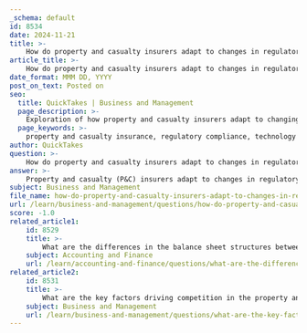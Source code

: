 ```yaml
---
_schema: default
id: 8534
date: 2024-11-21
title: >-
    How do property and casualty insurers adapt to changes in regulatory requirements?
article_title: >-
    How do property and casualty insurers adapt to changes in regulatory requirements?
date_format: MMM DD, YYYY
post_on_text: Posted on
seo:
  title: QuickTakes | Business and Management
  page_description: >-
    Exploration of how property and casualty insurers adapt to changing regulatory requirements through compliance strategies, technology integration, and proactive risk management.
  page_keywords: >-
    property and casualty insurance, regulatory compliance, technology in insurance, data security, climate risk management, risk management strategies, insurer engagement, cybersecurity, transparency, artificial intelligence, training and development
author: QuickTakes
question: >-
    How do property and casualty insurers adapt to changes in regulatory requirements?
answer: >-
    Property and casualty (P&C) insurers adapt to changes in regulatory requirements through a multifaceted approach that includes strategic compliance, technological integration, and proactive risk management. Here are some key strategies they employ:\n\n1. **Dynamic Compliance Strategies**: Insurers must tailor their compliance strategies to meet the diverse regulatory environments across different jurisdictions. For instance, multinational insurers like AXA adapt their practices to align with local regulations, ensuring that they remain compliant while also competitive in various markets.\n\n2. **Emphasis on Transparency and Data Security**: With the increasing digitization of the insurance industry, regulatory bodies are placing greater emphasis on cybersecurity and data protection. Insurers are investing in robust data security measures to protect sensitive information and maintain trust with consumers and regulators. This includes compliance with regulations related to data privacy and cybersecurity, which have become critical in the wake of rising cyber threats.\n\n3. **Utilization of Technology**: The integration of advanced technologies, such as artificial intelligence (AI), is becoming essential for regulatory compliance. AI can help insurers efficiently navigate complex regulatory landscapes by automating compliance processes and ensuring adherence to multi-state regulations. This technological adoption not only streamlines operations but also enhances the accuracy of compliance reporting.\n\n4. **Adaptation to Climate Change Regulations**: As climate-related risks gain prominence, insurers are increasingly required to disclose their climate risk management strategies. Regulatory frameworks are evolving to include requirements for climate risk disclosure, compelling insurers to integrate climate considerations into their risk management and underwriting processes.\n\n5. **Proactive Risk Management**: Insurers are enhancing their risk management frameworks to address emerging risks and regulatory changes. This includes developing comprehensive strategies for managing risks associated with natural disasters, economic fluctuations, and social inflation, which are increasingly influencing regulatory expectations.\n\n6. **Continuous Monitoring and Training**: Insurers are investing in ongoing training for their staff to ensure they are well-versed in the latest regulatory changes. This includes regular updates on compliance requirements and best practices, enabling insurers to respond swiftly to new regulations.\n\n7. **Engagement with Regulatory Bodies**: Active engagement with regulators allows insurers to stay informed about upcoming changes and participate in discussions that shape regulatory frameworks. This collaboration can lead to more favorable regulatory outcomes and a better understanding of compliance expectations.\n\nIn summary, P&C insurers are adapting to regulatory changes by implementing tailored compliance strategies, leveraging technology, enhancing risk management practices, and maintaining open lines of communication with regulatory bodies. This proactive approach not only helps them meet current regulatory demands but also positions them for future challenges in an evolving landscape.
subject: Business and Management
file_name: how-do-property-and-casualty-insurers-adapt-to-changes-in-regulatory-requirements.md
url: /learn/business-and-management/questions/how-do-property-and-casualty-insurers-adapt-to-changes-in-regulatory-requirements
score: -1.0
related_article1:
    id: 8529
    title: >-
        What are the differences in the balance sheet structures between property and casualty insurers and life insurers?
    subject: Accounting and Finance
    url: /learn/accounting-and-finance/questions/what-are-the-differences-in-the-balance-sheet-structures-between-property-and-casualty-insurers-and-life-insurers
related_article2:
    id: 8531
    title: >-
        What are the key factors driving competition in the property and casualty insurance market?
    subject: Business and Management
    url: /learn/business-and-management/questions/what-are-the-key-factors-driving-competition-in-the-property-and-casualty-insurance-market
---
```


&nbsp;